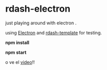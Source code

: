 # rdash-electron
just playing around with electron .

using  [Electron](https://github.com/atom/electron) and [rdash-template](https://github.com/rdash/rdash-angular) for testing.

**npm install**

**npm start**

o ve el [video](https://youtu.be/8rVqMFIrfTY)!!
